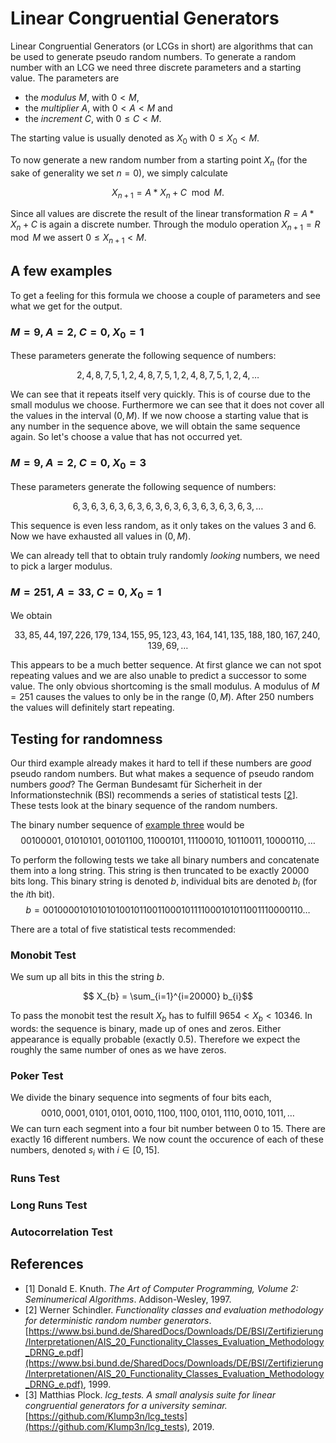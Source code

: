 <script src="https://cdn.mathjax.org/mathjax/latest/MathJax.js?config=TeX-AMS-MML_HTMLorMML" type="text/javascript"></script>

# Linear Congruential Generators

Linear Congruential Generators (or LCGs in short) are algorithms that can be used to generate pseudo random numbers. To generate a random number with an LCG we need three discrete parameters and a starting value. The parameters are

 * the _modulus_ $M$, with $0 < M$,
 * the _multiplier_ $A$, with $0 < A < M$ and
 * the _increment_ $C$, with $0 \leq C < M$.

The starting value is usually denoted as $X_{0}$ with $0 \leq X_{0} < M$.

To now generate a new random number from a starting point $X_{n}$ (for the sake of generality we set $n = 0$), we simply calculate

$$X_{n+1} = A * X_{n} + C \mod M \mathrm{.}$$

Since all values are discrete the result of the linear transformation $R = A * X_{n} + C$ is again a discrete number. Through the modulo operation $X_{n+1} = R \mod M$ we assert $0 \leq X_{n+1} < M$.

## A few examples

To get a feeling for this formula we choose a couple of parameters and see what we get for the output.

### $M = 9$, $A = 2$, $C = 0$, $X_{0} = 1$

These parameters generate the following sequence of numbers:

$$ 2, 4, 8, 7, 5, 1, 2, 4, 8, 7, 5, 1, 2, 4, 8, 7, 5, 1, 2, 4, \dots $$

We can see that it repeats itself very quickly. This is of course due to the small modulus we choose. Furthermore we can see that it does not cover all the values in the interval $\left(0, M\right)$. If we now choose a starting value that is any number in the sequence above, we will obtain the same sequence again. So let's choose a value that has not occurred yet.

### $M = 9$, $A = 2$, $C = 0$, $X_{0} = 3$

These parameters generate the following sequence of numbers:

$$6, 3, 6, 3, 6, 3, 6, 3, 6, 3, 6, 3, 6, 3, 6, 3, 6, 3, 6, 3, \dots$$

This sequence is even less random, as it only takes on the values $3$ and $6$. Now we have exhausted all values in $\left(0, M\right)$.

We can already tell that to obtain truly randomly _looking_ numbers, we need to pick a larger modulus.

### $M = 251$, $A = 33$, $C = 0$, $X_{0} = 1$

We obtain

$$33, 85, 44, 197, 226, 179, 134, 155, 95, 123, 43, 164, 141, 135, 188, 180, 167, 240, 139, 69, \dots$$

This appears to be a much better sequence. At first glance we can not spot repeating values and we are also unable to predict a successor to some value. The only obvious shortcoming is the small modulus. A modulus of $M = 251$ causes the values to only be in the range $\left( 0, M\right)$. After $250$ numbers the values will definitely start repeating.

## Testing for randomness

Our third example already makes it hard to tell if these numbers are _good_ pseudo random numbers. But what makes a sequence of pseudo random numbers _good_? The German Bundesamt für Sicherheit in der Informationstechnik (BSI) recommends a series of statistical tests [[2](#schindler)]. These tests look at the binary sequence of the random numbers.

The binary number sequence of [example three](#m-251-a-33-c-0-x_0-1) would be
$$ 00100001, 01010101, 00101100, 11000101, 11100010, 10110011, 10000110, \dots $$

To perform the following tests we take all binary numbers and concatenate them into a long string. This string is then truncated to be exactly $20000$ bits long. This binary string is denoted $b$, individual bits are denoted $b_{i}$ (for the $i$th bit).
$$ b = 00100001010101010010110011000101111000101011001110000110\dots $$

There are a total of five statistical tests recommended:

### Monobit Test

We sum up all bits in this the string $b$.

$$ X_{b} = \sum_{i=1}^{i=20000} b_{i}$$

To pass the monobit test the result $X_{b}$ has to fulfill $9654 < X_{b} < 10346$. In words: the sequence is binary, made up of ones and zeros. Either appearance is equally probable (exactly $0.5$). Therefore we expect the roughly the same number of ones as we have zeros.

### Poker Test

We divide the binary sequence into segments of four bits each,
$$ 0010, 0001, 0101, 0101, 0010, 1100, 1100, 0101, 1110, 0010, 1011, \dots $$
We can turn each segment into a four bit number between $0$ to $15$. There are exactly $16$ different numbers. We now count the occurence of each of these numbers, denoted $s_{i}$ with $i \in [0, 15]$.

### Runs Test

### Long Runs Test

### Autocorrelation Test

## References

 * <a name="knuth">[1]</a> Donald E. Knuth. _The Art of Computer Programming, Volume 2: Seminumerical Algorithms_. Addison-Wesley, 1997.
 * <a name="schindler">[2]</a> Werner Schindler. _Functionality classes and evaluation methodology for deterministic random number generators_. [https://www.bsi.bund.de/SharedDocs/Downloads/DE/BSI/Zertifizierung/Interpretationen/AIS_20_Functionality_Classes_Evaluation_Methodology_DRNG_e.pdf](https://www.bsi.bund.de/SharedDocs/Downloads/DE/BSI/Zertifizierung/Interpretationen/AIS_20_Functionality_Classes_Evaluation_Methodology_DRNG_e.pdf), 1999.
 * <a name="plock">[3]</a> Matthias Plock. _lcg\_tests. A small analysis suite for linear congruential generators for a university seminar._ [https://github.com/Klump3n/lcg_tests](https://github.com/Klump3n/lcg_tests), 2019.
